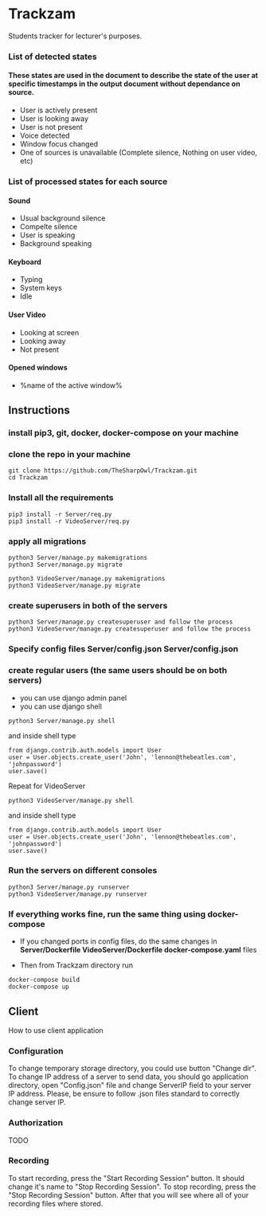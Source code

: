 # Trackzam
Students tracker for lecturer's purposes.

### List of detected states
#### These states are used in the document to describe the state of the user at specific timestamps in the output document without dependance on source.

* User is actively present
* User is looking away
* User is not present
* Voice detected
* Window focus changed
* One of sources is unavailable (Complete silence, Nothing on user video, etc)

### List of processed states for each source

#### Sound
* Usual background silence
* Compelte silence
* User is speaking
* Background speaking

#### Keyboard
* Typing
* System keys
* Idle

#### User Video
* Looking at screen
* Looking away
* Not present

#### Opened windows
* %name of the active window%



## Instructions

### install pip3, git, docker, docker-compose on your machine

### clone the repo in your machine
```
git clone https://github.com/TheSharpOwl/Trackzam.git
cd Trackzam
```

### Install all the requirements
```
pip3 install -r Server/req.py
pip3 install -r VideoServer/req.py
```

### apply all migrations
```
python3 Server/manage.py makemigrations
python3 Server/manage.py migrate

python3 VideoServer/manage.py makemigrations
python3 VideoServer/manage.py migrate
```

### create superusers in both of the servers
```
python3 Server/manage.py createsuperuser and follow the process
python3 VideoServer/manage.py createsuperuser and follow the process
```

### Specify config files Server/config.json Server/config.json


### create regular users (the same users should be on both servers)
  * you can use django admin panel
  * you can use django shell
```
python3 Server/manage.py shell
```
and inside shell type
```
from django.contrib.auth.models import User
user = User.objects.create_user('John', 'lennon@thebeatles.com', 'johnpassword')
user.save()
```

Repeat for VideoServer
```
python3 VideoServer/manage.py shell
```
and inside shell type
```
from django.contrib.auth.models import User
user = User.objects.create_user('John', 'lennon@thebeatles.com', 'johnpassword')
user.save()
```

### Run the servers on different consoles
```
python3 Server/manage.py runserver
python3 VideoServer/manage.py runserver
```

### If everything works fine, run the same thing using docker-compose

  * If you changed ports in config files, do the same changes in **Server/Dockerfile VideoServer/Dockerfile docker-compose.yaml** files
  
  * Then from Trackzam directory run
  ```
  docker-compose build
  docker-compose up
  ```
  
## Client
How to use client application

### Configuration

To change temporary storage directory, you could use button "Change dir".
To change IP address of a server to send data, you should go application directory, open "Config.json" file and change ServerIP field to your server IP address. Please, be ensure to follow .json files standard to correctly change server IP.

### Authorization
TODO
### Recording
To start recording, press the "Start Recording Session" button. It should change it's name to "Stop Recording Session".
To stop recording, press the "Stop Recording Session" button. After that you will see where all of your recording files where stored.
